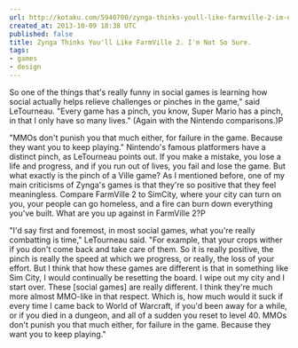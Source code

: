 ```yaml
---
url: http://kotaku.com/5940700/zynga-thinks-youll-like-farmville-2-im-not-so-sure
created_at: 2013-10-09 18:38 UTC
published: false
title: Zynga Thinks You'll Like FarmVille 2. I'm Not So Sure.
tags:
- games
- design
---
```


So one of the things that's really funny in social games is learning how social actually helps relieve challenges or pinches in the game," said LeTourneau. "Every game has a pinch, you know, Super Mario has a pinch, in that I only have so many lives." (Again with the Nintendo comparisons.)P

"MMOs don't punish you that much either, for failure in the game. Because they want you to keep playing."
Nintendo's famous platformers have a distinct pinch, as LeTourneau points out. If you make a mistake, you lose a life and progress, and if you run out of lives, you fail and lose the game. But what exactly is the pinch of a Ville game? As I mentioned before, one of my main criticisms of Zynga's games is that they're so positive that they feel meaningless. Compare FarmVille 2 to SimCity, where your city can turn on you, your people can go homeless, and a fire can burn down everything you've built. What are you up against in FarmVille 2?P

"I'd say first and foremost, in most social games, what you're really combatting is time," LeTourneau said. "For example, that your crops wither if you don't come back and take care of them. So it is really positive, the pinch is really the speed at which we progress, or really, the loss of your effort. But I think that how these games are different is that in something like Sim City, I would continually be resetting the board. I wipe out my city and I start over. These [social games] are really different. I think they're much more almost MMO-like in that respect. Which is, how much would it suck if every time I came back to World of Warcraft, if you'd been away for a while, or if you died in a dungeon, and all of a sudden you reset to level 40. MMOs don't punish you that much either, for failure in the game. Because they want you to keep playing."
